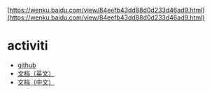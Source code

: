 [https://wenku.baidu.com/view/84eefb43dd88d0d233d46ad9.html](https://wenku.baidu.com/view/84eefb43dd88d0d233d46ad9.html)

# activiti

+ [github](https://github.com/Activiti/Activiti)
+ [文档（英文）](https://www.activiti.org/userguide/index.html#_configuration)
+ [文档（中文）](http://shouce.jb51.net/activiti/)


